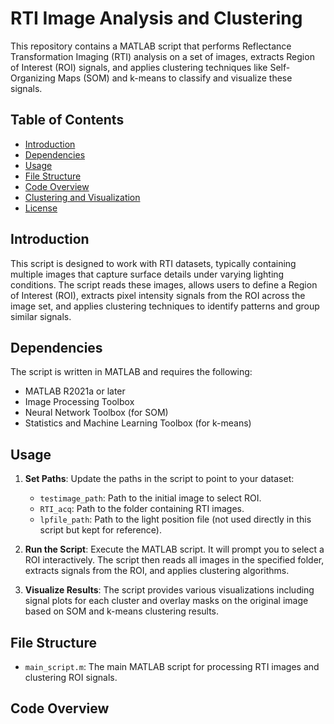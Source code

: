 # RTI Image Analysis and Clustering

This repository contains a MATLAB script that performs Reflectance Transformation Imaging (RTI) analysis on a set of images, extracts Region of Interest (ROI) signals, and applies clustering techniques like Self-Organizing Maps (SOM) and k-means to classify and visualize these signals.

## Table of Contents

- [Introduction](#introduction)
- [Dependencies](#dependencies)
- [Usage](#usage)
- [File Structure](#file-structure)
- [Code Overview](#code-overview)
- [Clustering and Visualization](#clustering-and-visualization)
- [License](#license)

## Introduction

This script is designed to work with RTI datasets, typically containing multiple images that capture surface details under varying lighting conditions. The script reads these images, allows users to define a Region of Interest (ROI), extracts pixel intensity signals from the ROI across the image set, and applies clustering techniques to identify patterns and group similar signals.

## Dependencies

The script is written in MATLAB and requires the following:

- MATLAB R2021a or later
- Image Processing Toolbox
- Neural Network Toolbox (for SOM)
- Statistics and Machine Learning Toolbox (for k-means)

## Usage

1. **Set Paths**: Update the paths in the script to point to your dataset:
   - `testimage_path`: Path to the initial image to select ROI.
   - `RTI_acq`: Path to the folder containing RTI images.
   - `lpfile_path`: Path to the light position file (not used directly in this script but kept for reference).

2. **Run the Script**: Execute the MATLAB script. It will prompt you to select a ROI interactively. The script then reads all images in the specified folder, extracts signals from the ROI, and applies clustering algorithms.

3. **Visualize Results**: The script provides various visualizations including signal plots for each cluster and overlay masks on the original image based on SOM and k-means clustering results.

## File Structure

- `main_script.m`: The main MATLAB script for processing RTI images and clustering ROI signals.

## Code Overview

